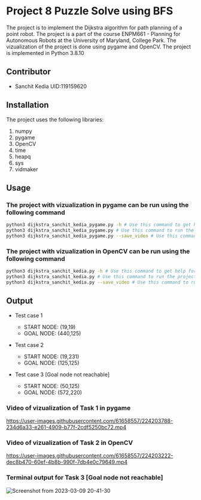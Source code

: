 # Project 8 Puzzle Solve using BFS

The project is to implement the Dijkstra algorithm for path planning of a point robot.
The project is a part of the course ENPM661 - Planning for Autonomous Robots at the University of Maryland, College Park.
The vizualization of the project is done using pygame and OpenCV.
The project is implemented in Python 3.8.10

## Contributor

- Sanchit Kedia  UID:119159620

## Installation

The project uses the following libraries:

1. numpy
2. pygame
3. OpenCV
4. time
5. heapq
6. sys
7. vidmaker

## Usage

### The project with vizualization in pygame can be run using the following command

```sh
python3 dijkstra_sanchit_kedia_pygame.py -h # Use this command to get help for the command line arguments
python3 dijkstra_sanchit_kedia_pygame.py # Use this command to run the project with vizualization in pygame wihout saving the video
python3 dijkstra_sanchit_kedia_pygame.py --save_video # Use this command to run the project with vizualization in pygame and save the video
```

### The project with vizualization in OpenCV can be run using the following command

```sh
python3 dijkstra_sanchit_kedia.py -h # Use this command to get help for the command line arguments
python3 dijkstra_sanchit_kedia.py # Use this command to run the project with vizualization in OpenCV
python3 dijkstra_sanchit_kedia.py --save_video # Use this command to run the project with vizualization in OpenCV and save the video
```

## Output

- Test case 1
  - START NODE: (19,19)
  - GOAL NODE: (440,125)

- Test case 2
  - START NODE: (19,231)
  - GOAL NODE: (125,125)

- Test case 3 [Goal node not reachable]
  - START NODE: (50,125)
  - GOAL NODE: (572,220)

### Video of vizualization of Task 1 in pygame

https://user-images.githubusercontent.com/61658557/224203788-234d6a33-e261-4909-b77f-2cdf5250bc72.mp4

### Video of vizualization of Task 2 in OpenCV

https://user-images.githubusercontent.com/61658557/224203222-dec8b470-60ef-4b8b-990f-7db4e0c79649.mp4

### Terminal output for Task 3 [Goal node not reachable]

![Screenshot from 2023-03-09 20-41-30](https://user-images.githubusercontent.com/61658557/224203252-86d2d541-46e7-43ce-a85e-462ab17f34e9.png)

